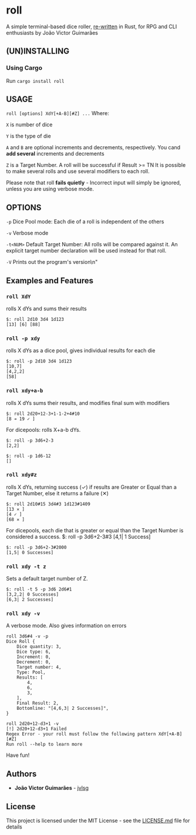 # roll
A simple terminal-based dice roller, [re-written](https://github.com/jvlsg/roll) in Rust, for RPG and CLI enthusiasts
by João Victor Guimarães

## (UN)INSTALLING
### Using Cargo
Run 
`cargo install roll`

## USAGE
`roll [options] XdY[+A-B][#Z] ...`
Where:

`X` is number of dice

`Y` is the type of die

`A` and `B` are optional increments and decrements, respectively. You cand **add several** increments and decrements

`Z` is a Target Number. A roll will be successful if Result >= TN
It is possible to make several rolls and use several modifiers to each roll.

Please note that roll **fails quietly** - Incorrect input will simply be ignored, unless you are using verbose mode. 

## OPTIONS
`-p`		Dice Pool mode: Each die of a roll is independent of the others

`-v`		Verbose mode

`-t<NUM>`	Default Target Number: All rolls will be compared against it.
		An explicit target number declaration will be used instead for that roll.
		
`-V`		Prints out the program's version\n"


## Examples and Features
### `roll XdY`
rolls X dYs and sums their results
    
    $: roll 2d10 3d4 1d123
    [13] [6] [88]
    
### `roll -p xdy`     
rolls X dYs as a dice pool, gives individual results for each die
    
    $: roll -p 2d10 3d4 1d123
    [10,7]
    [4,2,2]
    [58]
    
### `roll xdy+a-b`    
rolls X dYs sums their results, and modifies final sum with modifiers    
    
    $: roll 2d20+12-3+1-1-2+4#10
    [8 ➔ 19 ✓ ]

For dicepools: rolls X+a-b dYs.

    $: roll -p 3d6+2-3
    [2,2]
    
    $: roll -p 1d6-12
    []
    
### `roll xdy#z`   
rolls X dYs, returning success (✓) if results are Greater or Equal than a Target Number, else it returns a failure (✕)
    
    $: roll 2d10#15 3d4#3 1d123#1409
    [13 ✕ ]
    [4 ✓ ]
    [68 ✕ ]

For dicepools, each die that is greater or equal than the Target Number is considered a success.
    $: roll -p 3d6+2-3#3
    [4,1| 1 Success]
    
    $: roll -p 3d6+2-3#2000
    [1,5| 0 Successes]

### `roll xdy -t z`   
Sets a default target number of Z. 
    
    $: roll -t 5 -p 3d6 2d6#1
    [3,2,2| 0 Successes]
    [6,3| 2 Successes]

### `roll xdy -v`
A verbose mode. Also gives information on errors
```   
roll 3d6#4 -v -p
Dice Roll {
    Dice quantity: 3,
    Dice type: 6,
    Increment: 0,
    Decrement: 0,
    Target number: 4,
    Type: Pool,
    Results: [
        4,
        6,
        3,
    ],
    Final Result: 2,
    Bottomline: "[4,6,3| 2 Successes]",
}
```
```
roll 2d20+12-d3+1 -v
[!] 2d20+12-d3+1 Failed
Regex Error - your roll must follow the following pattern XdY[+A-B][#Z]
Run roll --help to learn more
```

Have fun!

## Authors
* **João Victor Guimarães** - [jvlsg](https://github.com/jvlsg/)

## License

This project is licensed under the MIT License - see the [LICENSE.md](LICENSE.md) file for details
